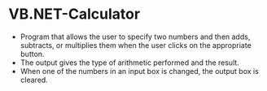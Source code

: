 # VB.NET-Calculator

- Program that allows the user to specify two numbers and then adds, subtracts, or multiplies them when the user clicks on the appropriate button.
- The output gives the type of arithmetic performed and the result.
- When one of the numbers in an input box is changed, the output box is cleared.
